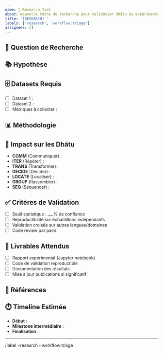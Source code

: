 ```yaml
---
name: 🔬 Research Task
about: Nouvelle tâche de recherche pour validation dhātu ou expérimentation
title: '[RESEARCH] '
labels: ['research', 'workflow:triage']
assignees: []
---
```


## 🔬 Question de Recherche
<!-- Décrire la question scientifique précise à investiguer -->

## 📚 Hypothèse
<!-- Hypothèse à valider ou réfuter -->

## 🗄️ Datasets Requis
- [ ] Dataset 1 : 
- [ ] Dataset 2 : 
- [ ] Métriques à collecter : 

## 📊 Méthodologie
<!-- Approche expérimentale détaillée -->

## 🧬 Impact sur les Dhātu
<!-- Comment cette recherche affecte la compréhension des 7 dhātu universels -->
- **COMM** (Communiquer) : 
- **ITER** (Répéter) : 
- **TRANS** (Transformer) : 
- **DECIDE** (Décider) : 
- **LOCATE** (Localiser) : 
- **GROUP** (Rassembler) : 
- **SEQ** (Séquencer) : 

## ✅ Critères de Validation
- [ ] Seuil statistique : ___% de confiance
- [ ] Reproductibilité sur échantillons indépendants
- [ ] Validation croisée sur autres langues/domaines
- [ ] Code review par pairs

## 📝 Livrables Attendus
- [ ] Rapport expérimental (Jupyter notebook)
- [ ] Code de validation reproductible
- [ ] Documentation des résultats
- [ ] Mise à jour publications si significatif

## 🔗 Références
<!-- Liens vers papiers, datasets, ou ressources pertinentes -->

## ⏱️ Timeline Estimée
- **Début** : 
- **Milestone intermédiaire** : 
- **Finalisation** : 

---
/label ~research ~workflow:triage
